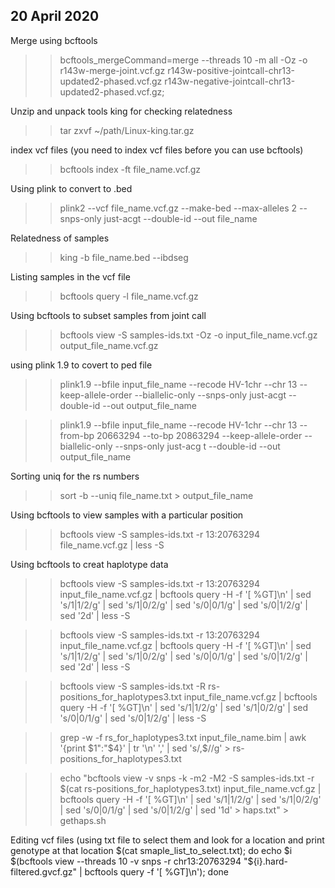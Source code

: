 ##  20 April 2020 ##

Merge using bcftools 
>> bcftools_mergeCommand=merge --threads 10 -m all -Oz -o r143w-merge-joint.vcf.gz r143w-positive-jointcall-chr13-updated2-phased.vcf.gz r143w-negative-jointcall-chr13-updated2-phased.vcf.gz;

Unzip and unpack tools king for checking relatedness
>> tar zxvf ~/path/Linux-king.tar.gz


index vcf files (you need to index vcf files before you can use bcftools) 
>> bcftools index -ft file_name.vcf.gz


Using plink to convert to .bed
>> plink2 --vcf file_name.vcf.gz --make-bed --max-alleles 2 --snps-only just-acgt --double-id --out file_name


Relatedness of samples 
>> king -b file_name.bed --ibdseg


Listing samples in the vcf file 
>> bcftools query -l file_name.vcf.gz


Using bcftools to subset samples from joint call 
>> bcftools view -S samples-ids.txt -Oz -o input_file_name.vcf.gz output_file_name.vcf.gz


using plink 1.9 to covert to ped file 
>> plink1.9 --bfile input_file_name --recode HV-1chr --chr 13 --keep-allele-order --biallelic-only --snps-only just-acgt --double-id --out output_file_name

>> plink1.9 --bfile input_file_name --recode HV-1chr --chr 13 --from-bp 20663294 --to-bp 20863294 --keep-allele-order --biallelic-only --snps-only just-acg
t --double-id --out output_file_name

Sorting uniq for the rs numbers 
>> sort -b --uniq file_name.txt > output_file_name



Using bcftools to view samples with a particular position 
>> bcftools view -S samples-ids.txt -r 13:20763294 file_name.vcf.gz | less -S


Using bcftools to creat haplotype data
>> bcftools view -S samples-ids.txt -r 13:20763294 input_file_name.vcf.gz | bcftools query -H -f '[ %GT]\n' | sed 's/1|1/2/g' | sed 's/1|0/2/g' | sed 's/0|0/1/g' | sed 's/0|1/2/g' | sed '2d' | less -S

>> bcftools view -S samples-ids.txt -r 13:20763294 input_file_name.vcf.gz | bcftools query -H -f '[ %GT]\n' | sed 's/1|1/2/g' | sed 's/1|0/2/g' | sed 's/0|0/1/g' | sed 's/0|1/2/g' | sed '2d' | less -S

>> bcftools view -S samples-ids.txt -R rs-positions_for_haplotypes3.txt input_file_name.vcf.gz | bcftools query -H -f '[ %GT]\n' | sed 's/1|1/2/g' | sed 's/1|0/2/g' | sed 's/0|0/1/g' | sed 's/0|1/2/g' | less -S

>> grep -w -f rs_for_haplotypes3.txt input_file_name.bim | awk '{print $1":"$4}' | tr '\n' ',' | sed 's/,$//g' > rs-positions_for_haplotypes3.txt

>> echo "bcftools view -v snps -k -m2 -M2 -S samples-ids.txt -r \$(cat rs-positions_for_haplotypes3.txt) input_file_name.vcf.gz | bcftools query -H -f '[ %GT]\n' | sed 's/1|1/2/g' | sed 's/1|0/2/g' | sed 's/0|0/1/g' | sed 's/0|1/2/g' | sed '1d' > haps.txt" > gethaps.sh




Editing vcf files (using txt file to select them and look for a location and print genotype at that location 
$(cat smaple_list_to_select.txt); do echo $i $(bcftools view --threads 10 -v snps -r chr13:20763294 "${i}.hard-filtered.gvcf.gz" | bcftools query -f '[ %GT]\n'); done




